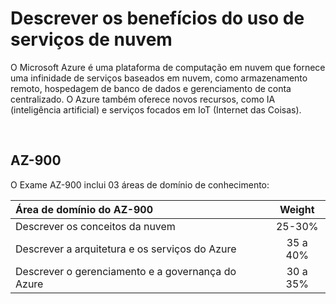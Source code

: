 # Descrever os benefícios do uso de serviços de nuvem

O Microsoft Azure é uma plataforma de computação em nuvem que fornece uma infinidade de serviços baseados em nuvem, como armazenamento remoto, hospedagem de banco de dados e gerenciamento de conta centralizado. O Azure também oferece novos recursos, como IA (inteligência artificial) e serviços focados em IoT (Internet das Coisas).

<br>

## AZ-900

O Exame AZ-900 inclui 03 áreas de domínio de conhecimento:

| Área de domínio do AZ-900 | Weight |
| :- | :-:|
| Descrever os conceitos da nuvem | 25-30% |
| Descrever a arquitetura e os serviços do Azure | 35 a 40% |
| Descrever o gerenciamento e a governança do Azure | 30 a 35% |
